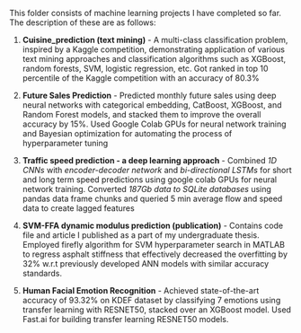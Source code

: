 This folder consists of machine learning projects I have completed so far. The description of these are as follows:

1) __Cuisine_prediction (text mining)__ - A multi-class classification problem, inspired by a Kaggle competition, demonstrating 
application of various text mining approaches and classification algorithms such as XGBoost, random forests, SVM, logistic
 regression, etc. Got ranked in top 10 percentile of the Kaggle competition with an accuracy of 80.3% 
2) __Future Sales Prediction__ - Predicted monthly future sales using deep neural networks with categorical embedding, CatBoost, XGBoost, and Random Forest models, and stacked them to improve the overall accuracy by 15%. Used Google Colab GPUs for neural network training and Bayesian optimization for automating the process of hyperparameter tuning 


3) __Traffic speed prediction - a deep learning approach__ -  Combined _1D CNNs_ with _encoder-decoder network_ and _bi-directional LSTMs_ for short and long term speed predictions using google colab GPUs for neural network training. Converted _187Gb data to SQLite databases_ using pandas data frame chunks and queried 5 min average flow and speed data to create lagged features 
4) __SVM-FFA dynamic modulus prediction (publication)__ - Contains code file and article I published as a part of my 
undergraduate thesis. Employed firefly algorithm for SVM hyperparameter search in MATLAB to regress asphalt stiffness 
that effectively decreased the overfitting by 32% w.r.t previously developed ANN models with similar accuracy standards.    

 
5) __Human Facial Emotion Recognition__ - Achieved state-of-the-art accuracy of 93.32% on KDEF dataset by classifying 7 emotions using transfer learning with RESNET50, stacked over an XGBoost model. Used Fast.ai for building transfer learning RESNET50 models. 